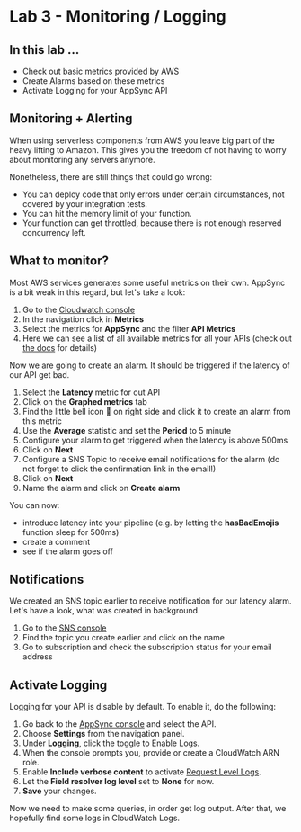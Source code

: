 # Lab 3 - Monitoring / Logging

## In this lab …

* Check out basic metrics provided by AWS
* Create Alarms based on these metrics
* Activate Logging for your AppSync API

## Monitoring + Alerting

When using serverless components from AWS you leave big part of the heavy lifting to Amazon. 
This gives you the freedom of not having to worry about monitoring any servers anymore. 

Nonetheless, there are still things that could go wrong:

- You can deploy code that only errors under certain circumstances, not covered by your integration tests.
- You can hit the memory limit of your function.
- Your function can get throttled, because there is not enough reserved concurrency left.

## What to monitor?

Most AWS services generates some useful metrics on their own. AppSync is a bit weak in this regard, but let's take a look:

1. Go to the [Cloudwatch console](https://console.aws.amazon.com/cloudwatch)
1. In the navigation click in **Metrics**
1. Select the metrics for **AppSync** and the filter **API Metrics**
1. Here we can see a list of all available metrics for all your APIs 
(check out [the docs](https://docs.aws.amazon.com/appsync/latest/devguide/monitoring.html) for details)


Now we are going to create an alarm. It should be triggered if the latency of our API get bad.

1. Select the **Latency** metric for out API
1. Click on the **Graphed metrics** tab
1. Find the little bell icon 🔔 on right side and click it to create an alarm from this metric
1. Use the **Average** statistic and set the **Period** to 5 minute
1. Configure your alarm to get triggered when the latency is above 500ms
1. Click on **Next** 
1. Configure a SNS Topic to receive email notifications for the alarm (do not forget to click the confirmation link in the email!)
1. Click on **Next**
1. Name the alarm and click on **Create alarm**

You can now:

- introduce latency into your pipeline (e.g. by letting the **hasBadEmojis** function sleep for 500ms) 
- create a comment
- see if the alarm goes off

## Notifications

We created an SNS topic earlier to receive notification for our latency alarm. 
Let's have a look, what was created in background.

1. Go to the [SNS console](https://console.aws.amazon.com/sns/)
1. Find the topic you create earlier and click on the name
1. Go to subscription and check the subscription status for your email address

## Activate Logging

Logging for your API is disable by default. To enable it, do the following:

1. Go back to the [AppSync console](console.aws.amazon.com/appsync) and select the API.
1. Choose **Settings** from the navigation panel.
1. Under **Logging**, click the toggle to Enable Logs.
1. When the console prompts you, provide or create a CloudWatch ARN role.
1. Enable **Include verbose content** to activate [Request Level Logs](https://docs.aws.amazon.com/appsync/latest/devguide/monitoring.html#cwl).
1. Let the **Field resolver log level** set to **None** for now.
1. **Save** your changes.

Now we need to make some queries, in order get log output. After that, we hopefully find some logs in CloudWatch Logs.
